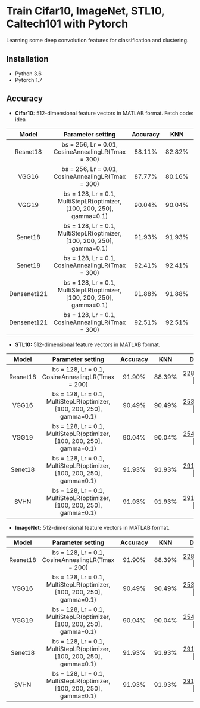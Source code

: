 # Train Cifar10, ImageNet, STL10, Caltech101 with Pytorch
Learning some deep convolution features for classification and clustering.
## Installation
* Python 3.6 
* Pytorch 1.7

## Accuracy
* **Cifar10:** 512-dimensional feature vectors in MATLAB format.  Fetch code: idea

| Model           | Parameter setting                                        | Accuracy     |  KNN          | Download     | 
| :-------------: |:-------------:                                           | :-----:      |  :-----:      | :-----:      | 
|  Resnet18       |bs = 256, Lr = 0.01, CosineAnnealingLR(Tmax = 300)        | 88.11%       |  82.82%       | [299_epoch.pth](https://pan.baidu.com/s/1axGz6wYNdW4u3QCDlx31sQ) \|  [128-D](https://pan.baidu.com/s/1QLYAzigv0oIq2p1yiAc4LQ) | 
|  VGG16          |bs = 256, Lr = 0.01, CosineAnnealingLR(Tmax = 300)        | 87.77%       |  80.16%      | [221_epoch.pth](https://pan.baidu.com/s/1t7CZvr_0_qwxwcOPKC8Sbg) \| [128-D](https://pan.baidu.com/s/1Vz8GpRzJQRNE1Xi9LKwgMQ) |      
|  VGG19          | bs = 128, Lr = 0.1, MultiStepLR(optimizer, [100, 200, 250], gamma=0.1)  | 90.04%       | 90.04%        | [254_epoch.pth](https://pan.baidu.com/s/1XUbVcFKQuzXHqvTaSPql3g) \| [512-D](https://github.com/StevenWangNPU/Deep-Features-Learning/edit/main/README.md) |     
|  Senet18          | bs = 128, Lr = 0.1, MultiStepLR(optimizer, [100, 200, 250], gamma=0.1)  | 91.93%      | 91.93%        | [291_epoch.pth](https://pan.baidu.com/s/1lvgOMXZpkbUh00wtL1PGdg) \| [512-D](https://github.com/StevenWangNPU/Deep-Features-Learning/edit/main/README.md) | 
|  Senet18          | bs = 128, Lr = 0.1, CosineAnnealingLR(Tmax = 300)  | 92.41%      | 92.41%        | [297_epoch.pth](https://pan.baidu.com/s/1ciaqaJ7VjBoxk4xei_eVvA) \| [512-D](https://github.com/StevenWangNPU/Deep-Features-Learning/edit/main/README.md) | 
|  Densenet121       | bs = 128, Lr = 0.1, MultiStepLR(optimizer, [100, 200, 250], gamma=0.1)  | 91.88%     | 91.88%        | [284_epoch.pth](https://pan.baidu.com/s/1XUbVcFKQuzXHqvTaSPql3g) \| [512-D](https://github.com/StevenWangNPU/Deep-Features-Learning/edit/main/README.md) |  
|  Densenet121       | bs = 128, Lr = 0.1, CosineAnnealingLR(Tmax = 300)                       | 92.51%     | 92.51%        | [289_epoch.pth](https://pan.baidu.com/s/13gPpbmBSdYCJOJTPC3nrtw) \| [512-D](https://github.com/StevenWangNPU/Deep-Features-Learning/edit/main/README.md) |  

* **STL10:** 512-dimensional feature vectors in MATLAB format.

| Model           | Parameter setting                                        | Accuracy     |  KNN          | Download     | 
| :-------------: |:-------------:                                           | :-----:      |  :-----:      | :-----:      | 
|  Resnet18       |bs = 128, Lr = 0.1, CosineAnnealingLR(Tmax = 200)         | 91.90%       |  88.39%       | [228_epoch.pth](https://pan.baidu.com/s/1a8yZH5KrPVxt8j8dGCYhTw) \|  [512-D](https://github.com/StevenWangNPU/Deep-Features-Learning/edit/main/README.md) | 
|  VGG16          |bs = 128, Lr = 0.1, MultiStepLR(optimizer, [100, 200, 250], gamma=0.1)   | 90.49%        |  90.49%       | [253_epoch.pth](https://pan.baidu.com/s/1kCg4hUXcdB9Fj4ShL4BDKg) \| [512-D](https://github.com/StevenWangNPU/Deep-Features-Learning/edit/main/README.md) |      
|  VGG19          | bs = 128, Lr = 0.1, MultiStepLR(optimizer, [100, 200, 250], gamma=0.1)  | 90.04%       | 90.04%        | [254_epoch.pth](https://pan.baidu.com/s/1XUbVcFKQuzXHqvTaSPql3g) \| [512-D](https://github.com/StevenWangNPU/Deep-Features-Learning/edit/main/README.md) |     
|  Senet18          | bs = 128, Lr = 0.1, MultiStepLR(optimizer, [100, 200, 250], gamma=0.1)  | 91.93%      | 91.93%        | [291_epoch.pth](https://pan.baidu.com/s/1lvgOMXZpkbUh00wtL1PGdg) \| [512-D](https://github.com/StevenWangNPU/Deep-Features-Learning/edit/main/README.md) | 
|  SVHN          | bs = 128, Lr = 0.1, MultiStepLR(optimizer, [100, 200, 250], gamma=0.1)  | 91.93%      | 91.93%        | [291_epoch.pth](https://pan.baidu.com/s/1lvgOMXZpkbUh00wtL1PGdg) \| [256-D](https://github.com/StevenWangNPU/Deep-Features-Learning/edit/main/README.md) | 

* **ImageNet:** 512-dimensional feature vectors in MATLAB format.

| Model           | Parameter setting                                        | Accuracy     |  KNN          | Download     | 
| :-------------: |:-------------:                                           | :-----:      |  :-----:      | :-----:      | 
|  Resnet18       |bs = 128, Lr = 0.1, CosineAnnealingLR(Tmax = 200)         | 91.90%       |  88.39%       | [228_epoch.pth](https://pan.baidu.com/s/1a8yZH5KrPVxt8j8dGCYhTw) \|  [512-D](https://github.com/StevenWangNPU/Deep-Features-Learning/edit/main/README.md) | 
|  VGG16          |bs = 128, Lr = 0.1, MultiStepLR(optimizer, [100, 200, 250], gamma=0.1)   | 90.49%        |  90.49%       | [253_epoch.pth](https://pan.baidu.com/s/1kCg4hUXcdB9Fj4ShL4BDKg) \| [512-D](https://github.com/StevenWangNPU/Deep-Features-Learning/edit/main/README.md) |      
|  VGG19          | bs = 128, Lr = 0.1, MultiStepLR(optimizer, [100, 200, 250], gamma=0.1)  | 90.04%       | 90.04%        | [254_epoch.pth](https://pan.baidu.com/s/1XUbVcFKQuzXHqvTaSPql3g) \| [512-D](https://github.com/StevenWangNPU/Deep-Features-Learning/edit/main/README.md) |     
|  Senet18          | bs = 128, Lr = 0.1, MultiStepLR(optimizer, [100, 200, 250], gamma=0.1)  | 91.93%      | 91.93%        | [291_epoch.pth](https://pan.baidu.com/s/1lvgOMXZpkbUh00wtL1PGdg) \| [512-D](https://github.com/StevenWangNPU/Deep-Features-Learning/edit/main/README.md) | 
|  SVHN          | bs = 128, Lr = 0.1, MultiStepLR(optimizer, [100, 200, 250], gamma=0.1)  | 91.93%      | 91.93%        | [291_epoch.pth](https://pan.baidu.com/s/1lvgOMXZpkbUh00wtL1PGdg) \| [256-D](https://github.com/StevenWangNPU/Deep-Features-Learning/edit/main/README.md) | 
